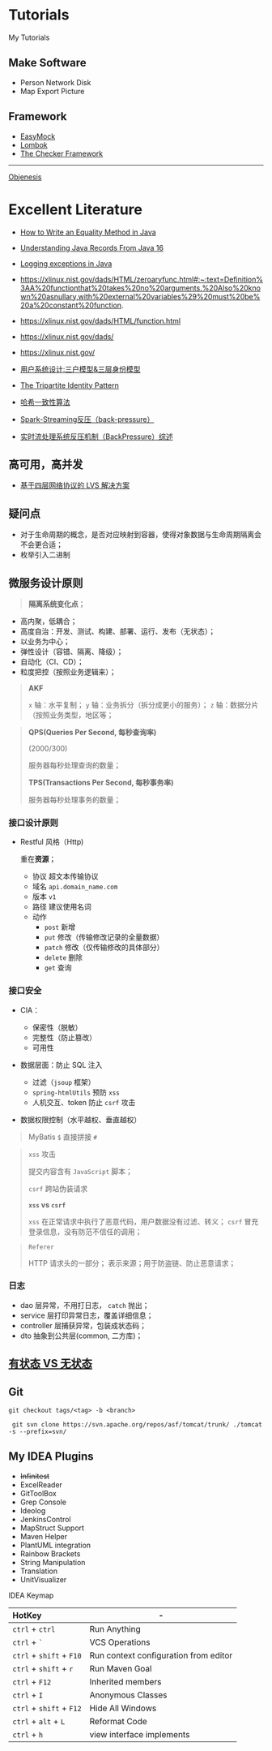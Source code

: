 # Tutorials


My Tutorials


## Make Software

* Person Network Disk
* Map Export Picture

## Framework


* [EasyMock](./tdd/easymock/Easy%20Mock/Overview.md)
* [Lombok](./tdd/lombok/Lombok/Overview.md)
* [The Checker Framework](./tdd/checkerframework/Checker%20Framework/Overview.md)


---

[Objenesis](http://objenesis.org/)

# Excellent Literature


* [How to Write an Equality Method in Java](./tdd/lombok/Lombok/How%20to%20Write%20an%20Equality%20Method%20in%20Java.md)
* [Understanding Java Records From Java 16](./tdd/lombok/Lombok/Understanding%20Java%20Records%20From%20Java%2016.md)
* [Logging exceptions in Java](https://www.loggly.com/blog/logging-exceptions-in-java/)

* https://xlinux.nist.gov/dads/HTML/zeroaryfunc.html#:~:text=Definition%3AA%20functionthat%20takes%20no%20arguments.%20Also%20known%20asnullary,with%20external%20variables%29%20must%20be%20a%20constant%20function.
* https://xlinux.nist.gov/dads/HTML/function.html
* https://xlinux.nist.gov/dads/
* https://xlinux.nist.gov/

* [用户系统设计:三户模型&三层身份模型](https://www.biaodianfu.com/customer-user-account-model.html)
* [The Tripartite Identity Pattern](http://habitatchronicles.com/2008/10/the-tripartite-identity-pattern/)
* [哈希一致性算法](https://zhuanlan.zhihu.com/p/129049724#:~:text=%E4%B8%80%E8%87%B4%E6%80%A7hash%E7%AE%97%E6%B3%95%E6%AD%A3%E6%98%AF%E4%B8%BA%E4%BA%86%E8%A7%A3%E5%86%B3%E6%AD%A4%E7%B1%BB%E9%97%AE%E9%A2%98%E7%9A%84%E6%96%B9%E6%B3%95%EF%BC%8C%E5%AE%83%E5%8F%AF%E4%BB%A5%E4%BF%9D%E8%AF%81%E5%BD%93%E6%9C%BA%E5%99%A8%E5%A2%9E%E5%8A%A0%E6%88%96%E8%80%85%E5%87%8F%E5%B0%91%E6%97%B6%EF%BC%8C%E8%8A%82%E7%82%B9%E4%B9%8B%E9%97%B4%E7%9A%84%E6%95%B0%E6%8D%AE%E8%BF%81%E7%A7%BB%E5%8F%AA%E9%99%90%E4%BA%8E%E4%B8%A4%E4%B8%AA%E8%8A%82%E7%82%B9%E4%B9%8B%E9%97%B4%EF%BC%8C%E4%B8%8D%E4%BC%9A%E9%80%A0%E6%88%90%E5%85%A8%E5%B1%80%E7%9A%84%E7%BD%91%E7%BB%9C%E9%97%AE%E9%A2%98%E3%80%82%201.,%E7%8E%AF%E5%BD%A2Hash%E7%A9%BA%E9%97%B4%20%E6%8C%89%E7%85%A7%E5%B8%B8%E7%94%A8%E7%9A%84hash%E7%AE%97%E6%B3%95%E6%9D%A5%E5%B0%86%E5%AF%B9%E5%BA%94%E7%9A%84key%E5%93%88%E5%B8%8C%E5%88%B0%E4%B8%80%E4%B8%AA%E5%85%B7%E6%9C%892%5E32%E6%AC%A1%E6%96%B9%E4%B8%AA%E6%A1%B6%E7%9A%84%E7%A9%BA%E9%97%B4%E4%B8%AD%EF%BC%8C%E5%8D%B30~%20%282%5E32%29-1%E7%9A%84%E6%95%B0%E5%AD%97%E7%A9%BA%E9%97%B4%E4%B8%AD%E3%80%82)
* [Spark-Streaming反压（back-pressure）](https://zhuanlan.zhihu.com/p/45954932)
* [实时流处理系统反压机制（BackPressure）综述](https://zhuanlan.zhihu.com/p/38157397)


## 高可用，高并发

* [基于四层网络协议的 LVS 解决方案](./Note/LVS/LVS%20高可用%20高并发%20负载均衡.md)

## 疑问点


* 对于生命周期的概念，是否对应映射到容器，使得对象数据与生命周期隔离会不会更合适；
* 枚举引入二进制


## 微服务设计原则

> **隔离系统变化点**；

* 高内聚，低耦合；
* 高度自治：开发、测试、构建、部署、运行、发布（无状态）；
* 以业务为中心；
* 弹性设计（容错、隔离、降级）；
* 自动化（CI、CD）；
* 粒度把控（按照业务逻辑来）；

> **AKF**
> 
> `x` 轴：水平复制；
> `y` 轴：业务拆分（拆分成更小的服务）；
> `z` 轴：数据分片（按照业务类型，地区等；


> **QPS(Queries Per Second, 每秒查询率)** 
> 
> (2000/300)
> 
> 服务器每秒处理查询的数量；
> 
> **TPS(Transactions Per Second, 每秒事务率)**
> 
> 服务器每秒处理事务的数量；


### 接口设计原则

* Restful 风格（Http)

    重在**资源**；
    * 协议 超文本传输协议
    * 域名 `api.domain_name.com`
    * 版本 `v1`
    * 路径 建议使用名词
    * 动作
        * `post` 新增
        * `put` 修改（传输修改记录的全量数据）
        * `patch` 修改（仅传输修改的具体部分）
        * `delete` 删除
        * `get` 查询

### 接口安全

* CIA：
    * 保密性（脱敏）
    * 完整性（防止篡改）
    * 可用性

* 数据层面：防止 SQL 注入
    * 过滤（`jsoup` 框架）
    * `spring-htmlUtils` 预防 `xss`
    * 人机交互、token 防止 `csrf` 攻击

* 数据权限控制（水平越权、垂直越权）

> MyBatis `$` 直接拼接 `#` 

> `xss` 攻击
> 
> 提交内容含有 `JavaScript` 脚本；
> 
> `csrf` 跨站伪装请求
> 
> **`xss` vs `csrf`**
> 
> `xss` 在正常请求中执行了恶意代码，用户数据没有过滤、转义；
> `csrf` 冒充登录信息，没有防范不信任的调用；

> `Referer` 
> 
> HTTP 请求头的一部分；
> 表示来源；用于防盗链、防止恶意请求；

### 日志

* dao 层异常，不用打日志， `catch` 抛出；
* service 层打印异常日志，覆盖详细信息；
* controller 层捕获异常，包装成状态码；
* dto 抽象到公共层(common, 二方库)；

## [有状态 VS 无状态](https://www.redhat.com/zh/topics/cloud-native-apps/stateful-vs-stateless?msclkid=d4a8b346d07d11eca80a98acca934298)

## Git

`git checkout tags/<tag> -b <branch>`

` git svn clone https://svn.apache.org/repos/asf/tomcat/trunk/ ./tomcat -s --prefix=svn/`

## My IDEA Plugins


* ~~Infinitest~~
* ExcelReader
* GitToolBox
* Grep Console
* Ideolog
* JenkinsControl
* MapStruct Support
* Maven Helper
* PlantUML integration
* Rainbow Brackets
* String Manipulation
* Translation
* UnitVisualizer


IDEA Keymap

| HotKey                   | -                                     |
|:-------------------------|---------------------------------------|
| `ctrl` + `ctrl`          | Run Anything                          |
| `ctrl` + <code>`</code>  | VCS Operations                        |
| `ctrl` + `shift` + `F10` | Run context configuration from editor |
| `ctrl` + `shift` + `r`   | Run Maven Goal                        |
| `ctrl` + `F12`           | Inherited members                     |
| `ctrl` + `I`             | Anonymous Classes                     |
| `ctrl` + `shift` + `F12` | Hide All Windows                      |
| `ctrl` + `alt` + `L`     | Reformat Code                         |
| `ctrl` + `h`             | view interface implements             |
